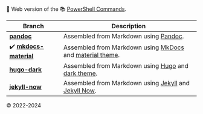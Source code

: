 🚀 Web version of the 📚 [PowerShell Commands](https://github.com/Lifailon/PS-Commands).

| **Branch**                                                                                        | **Description**                                                                                                                               |
| -                                                                                                 | -                                                                                                                                             | 
| **[pandoc](https://github.com/Lifailon/lifailon.github.io/tree/pandoc)**                          | Assembled from Markdown using [Pandoc](https://github.com/jgm/pandoc).                                                                        | 
| ✔️ **[mkdocs-material](https://github.com/Lifailon/lifailon.github.io/tree/mkdocs-material)**    | Assembled from Markdown using [MkDocs](https://github.com/mkdocs/mkdocs) and [material theme](https://github.com/squidfunk/mkdocs-material).  | 
| **[hugo-dark](https://github.com/Lifailon/lifailon.github.io/tree/hugo-dark)**                    | Assembled from Markdown using [Hugo](https://github.com/gohugoio/hugo) and [dark theme](https://github.com/JingWangTW/dark-theme-editor).     | 
| **[jekyll-now](https://github.com/Lifailon/lifailon.github.io/tree/jekyll-now)**                  | Assembled from Markdown using [Jekyll](https://github.com/jekyll/jekyll) and [Jekyll Now](https://github.com/barryclark/jekyll-now).          | 

© 2022-2024

